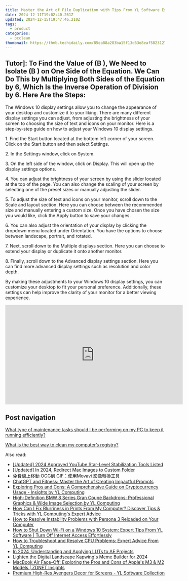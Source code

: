 ```yaml
---
title: Master the Art of File Duplication with Tips From YL Software Experts
date: 2024-12-11T19:02:40.261Z
updated: 2024-12-15T19:47:46.210Z
tags:
  - product
categories:
  - pcclean
thumbnail: https://thmb.techidaily.com/85ea88a283ba15f13d63e8eaf5823127ecc1dabd5bf0f7b20e24752b9917879c.jpg
---
```


## Tutor]: To Find the Value of \(B \), We Need to Isolate \(B \) on One Side of the Equation. We Can Do This by Multiplying Both Sides of the Equation by 6, Which Is the Inverse Operation of Division by 6. Here Are the Steps:

The Windows 10 display settings allow you to change the appearance of your desktop and customize it to your liking. There are many different display settings you can adjust, from adjusting the brightness of your screen to choosing the size of text and icons on your monitor. Here is a step-by-step guide on how to adjust your Windows 10 display settings. 

1\. Find the Start button located at the bottom left corner of your screen. Click on the Start button and then select Settings.

2\. In the Settings window, click on System.

3\. On the left side of the window, click on Display. This will open up the display settings options. 

4\. You can adjust the brightness of your screen by using the slider located at the top of the page. You can also change the scaling of your screen by selecting one of the preset sizes or manually adjusting the slider.

5\. To adjust the size of text and icons on your monitor, scroll down to the Scale and layout section. Here you can choose between the recommended size and manually entering a custom size. Once you have chosen the size you would like, click the Apply button to save your changes.

6\. You can also adjust the orientation of your display by clicking the dropdown menu located under Orientation. You have the options to choose between landscape, portrait, and rotated.

7\. Next, scroll down to the Multiple displays section. Here you can choose to extend your display or duplicate it onto another monitor.

8\. Finally, scroll down to the Advanced display settings section. Here you can find more advanced display settings such as resolution and color depth. 

By making these adjustments to your Windows 10 display settings, you can customize your desktop to fit your personal preference. Additionally, these settings can help improve the clarity of your monitor for a better viewing experience.

<!-- affiliate ads begin -->
<iframe width="560" height="315" src="https://www.youtube.com/embed/h5uImbOWmTg?si=z4kP-R0QbXbBAJTa" title="YouTube video player" frameborder="0" allow="accelerometer; autoplay; clipboard-write; encrypted-media; gyroscope; picture-in-picture; web-share" referrerpolicy="strict-origin-when-cross-origin" allowfullscreen></iframe>
<!-- affiliate ads end -->

## Post navigation

[What type of maintenance tasks should I be performing on my PC to keep it running efficiently?](https://tools.techidaily.com/pcclean/products/)

[What is the best way to clean my computer’s registry?](https://tools.techidaily.com/pcclean/products/)

<ins class="adsbygoogle"
     style="display:block"
     data-ad-format="autorelaxed"
     data-ad-client="ca-pub-7571918770474297"
     data-ad-slot="1223367746"></ins>

<ins class="adsbygoogle"
     style="display:block"
     data-ad-client="ca-pub-7571918770474297"
     data-ad-slot="8358498916"
     data-ad-format="auto"
     data-full-width-responsive="true"></ins>

<span class="atpl-alsoreadstyle">Also read:</span>
<div><ul>
<li><a href="https://youtube-zero.techidaily.com/ed-2024-approved-youtube-star-level-stabilization-tools-listed/"><u>[Updated] 2024 Approved YouTube Star-Level Stabilization Tools Listed</u></a></li>
<li><a href="https://visual-screen-recording.techidaily.com/updated-in-2024-redirect-mac-images-to-custom-folder/"><u>[Updated] In 2024, Redirect Mac Images to Custom Folder</u></a></li>
<li><a href="https://blog-min.techidaily.com/ogg-gifmovavi/"><u>免費線上移動 OGG到 GIF：使用Movavi 影像轉換工具</u></a></li>
<li><a href="https://tech-hub.techidaily.com/chatgpt-and-fitness-master-the-art-of-creating-impactful-prompts/"><u>ChatGPT and Fitness: Master the Art of Creating Impactful Prompts</u></a></li>
<li><a href="https://discover-best.techidaily.com/exploring-pros-and-cons-a-comprehensive-guide-on-cryptocurrency-usage-insights-by-yl-computing/"><u>Exploring Pros and Cons: A Comprehensive Guide on Cryptocurrency Usage - Insights by YL Computing</u></a></li>
<li><a href="https://discover-best.techidaily.com/high-definition-bmw-8-series-gran-coupe-backdrops-professional-graphics-and-wide-image-selection-by-yl-computing/"><u>High-Definition BMW 8 Series Gran Coupe Backdrops: Professional Graphics & Wide Image Selection by YL Computing</u></a></li>
<li><a href="https://discover-best.techidaily.com/how-can-i-fix-blurriness-in-prints-from-my-computer-discover-tips-and-tricks-with-yl-computings-expert-advice/"><u>How Can I Fix Blurriness in Prints From My Computer? Discover Tips & Tricks with YL Computing's Expert Advice</u></a></li>
<li><a href="https://win-able.techidaily.com/how-to-resolve-instability-problems-with-persona-3-reloaded-on-your-computer/"><u>How to Resolve Instability Problems with Persona 3 Reloaded on Your Computer</u></a></li>
<li><a href="https://discover-best.techidaily.com/how-to-shut-down-wi-fi-on-a-windows-10-system-expert-tips-from-yl-software-turn-off-internet-access-effortlessly/"><u>How to Shut Down Wi-Fi on a Windows 10 System: Expert Tips From YL Software | Turn Off Internet Access Effortlessly</u></a></li>
<li><a href="https://discover-best.techidaily.com/how-to-troubleshoot-and-resolve-cpu-problems-expert-advice-from-yl-computing/"><u>How to Troubleshoot and Resolve CPU Problems: Expert Advice From YL Computing</u></a></li>
<li><a href="https://some-approaches.techidaily.com/in-2024-understanding-and-applying-luts-to-ae-projects/"><u>In 2024, Understanding and Applying LUTs to AE Projects</u></a></li>
<li><a href="https://extra-skills.techidaily.com/lighten-the-digital-landscape-kapwings-meme-builder-for-2024/"><u>Lighten the Digital Landscape Kapwing's Meme Builder for 2024</u></a></li>
<li><a href="https://tech-hub.techidaily.com/macbook-air-face-off-exploring-the-pros-and-cons-of-apples-m3-and-m2-models-zdnet-insights/"><u>MacBook Air Face-Off: Exploring the Pros and Cons of Apple's M3 & M2 Models | ZDNET Insights</u></a></li>
<li><a href="https://discover-best.techidaily.com/premium-high-res-avengers-decor-for-screens-yl-software-collection/"><u>Premium High-Res Avengers Decor for Screens - YL Software Collection</u></a></li>
</ul></div>

